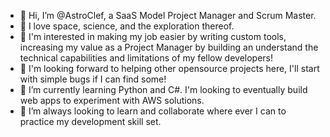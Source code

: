 - 👋 Hi, I’m @AstroClef, a SaaS Model Project Manager and Scrum Master.
- 🚀 I love space, science, and the exploration thereof.
- 👀 I'm interested in making my job easier by writing custom tools, increasing my value as a Project Manager by building an understand the technical capabilities and limitations of my fellow developers!
- 🔮 I'm looking forward to helping other opensource projects here, I'll start with simple bugs if I can find some!
- 🌱 I’m currently learning Python and C#. I'm looking to eventually build web apps to experiment with AWS solutions.
- 💞️ I’m always looking to learn and collaborate where ever I can to practice my development skill set.

<!---
AstroClef/AstroClef is a ✨ special ✨ repository because its `README.md` (this file) appears on your GitHub profile.
You can click the Preview link to take a look at your changes.
--->

